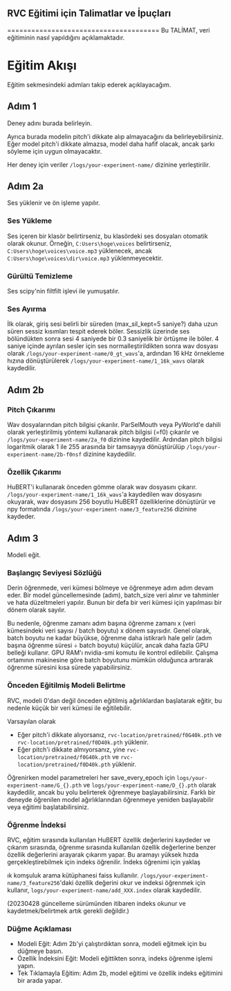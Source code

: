 ## RVC Eğitimi için Talimatlar ve İpuçları
======================================
Bu TALİMAT, veri eğitiminin nasıl yapıldığını açıklamaktadır.

# Eğitim Akışı
Eğitim sekmesindeki adımları takip ederek açıklayacağım.

## Adım 1
Deney adını burada belirleyin.

Ayrıca burada modelin pitch'i dikkate alıp almayacağını da belirleyebilirsiniz.
Eğer model pitch'i dikkate almazsa, model daha hafif olacak, ancak şarkı söyleme için uygun olmayacaktır.

Her deney için veriler `/logs/your-experiment-name/` dizinine yerleştirilir.

## Adım 2a
Ses yüklenir ve ön işleme yapılır.

### Ses Yükleme
Ses içeren bir klasör belirtirseniz, bu klasördeki ses dosyaları otomatik olarak okunur.
Örneğin, `C:Users\hoge\voices` belirtirseniz, `C:Users\hoge\voices\voice.mp3` yüklenecek, ancak `C:Users\hoge\voices\dir\voice.mp3` yüklenmeyecektir.

### Gürültü Temizleme
Ses scipy'nin filtfilt işlevi ile yumuşatılır.

### Ses Ayırma
İlk olarak, giriş sesi belirli bir süreden (max_sil_kept=5 saniye?) daha uzun süren sessiz kısımları tespit ederek böler. Sessizlik üzerinde ses bölündükten sonra sesi 4 saniyede bir 0.3 saniyelik bir örtüşme ile böler. 4 saniye içinde ayrılan sesler için ses normalleştirildikten sonra wav dosyası olarak `/logs/your-experiment-name/0_gt_wavs`'a, ardından 16 kHz örnekleme hızına dönüştürülerek `/logs/your-experiment-name/1_16k_wavs` olarak kaydedilir.

## Adım 2b
### Pitch Çıkarımı
Wav dosyalarından pitch bilgisi çıkarılır. ParSelMouth veya PyWorld'e dahili olarak yerleştirilmiş yöntemi kullanarak pitch bilgisi (=f0) çıkarılır ve `/logs/your-experiment-name/2a_f0` dizinine kaydedilir. Ardından pitch bilgisi logaritmik olarak 1 ile 255 arasında bir tamsayıya dönüştürülüp `/logs/your-experiment-name/2b-f0nsf` dizinine kaydedilir.

### Özellik Çıkarımı
HuBERT'i kullanarak önceden gömme olarak wav dosyasını çıkarır. `/logs/your-experiment-name/1_16k_wavs`'a kaydedilen wav dosyasını okuyarak, wav dosyasını 256 boyutlu HuBERT özelliklerine dönüştürür ve npy formatında `/logs/your-experiment-name/3_feature256` dizinine kaydeder.

## Adım 3
Modeli eğit.
### Başlangıç Seviyesi Sözlüğü
Derin öğrenmede, veri kümesi bölmeye ve öğrenmeye adım adım devam eder. Bir model güncellemesinde (adım), batch_size veri alınır ve tahminler ve hata düzeltmeleri yapılır. Bunun bir defa bir veri kümesi için yapılması bir dönem olarak sayılır.

Bu nedenle, öğrenme zamanı adım başına öğrenme zamanı x (veri kümesindeki veri sayısı / batch boyutu) x dönem sayısıdır. Genel olarak, batch boyutu ne kadar büyükse, öğrenme daha istikrarlı hale gelir (adım başına öğrenme süresi ÷ batch boyutu) küçülür, ancak daha fazla GPU belleği kullanır. GPU RAM'ı nvidia-smi komutu ile kontrol edilebilir. Çalışma ortamının makinesine göre batch boyutunu mümkün olduğunca artırarak öğrenme süresini kısa sürede yapabilirsiniz.

### Önceden Eğitilmiş Modeli Belirtme
RVC, modeli 0'dan değil önceden eğitilmiş ağırlıklardan başlatarak eğitir, bu nedenle küçük bir veri kümesi ile eğitilebilir.

Varsayılan olarak

- Eğer pitch'i dikkate alıyorsanız, `rvc-location/pretrained/f0G40k.pth` ve `rvc-location/pretrained/f0D40k.pth` yüklenir.
- Eğer pitch'i dikkate almıyorsanız, yine `rvc-location/pretrained/f0G40k.pth` ve `rvc-location/pretrained/f0D40k.pth` yüklenir.

Öğrenirken model parametreleri her save_every_epoch için `logs/your-experiment-name/G_{}.pth` ve `logs/your-experiment-name/D_{}.pth` olarak kaydedilir, ancak bu yolu belirterek öğrenmeye başlayabilirsiniz. Farklı bir deneyde öğrenilen model ağırlıklarından öğrenmeye yeniden başlayabilir veya eğitimi başlatabilirsiniz.

### Öğrenme İndeksi
RVC, eğitim sırasında kullanılan HuBERT özellik değerlerini kaydeder ve çıkarım sırasında, öğrenme sırasında kullanılan özellik değerlerine benzer özellik değerlerini arayarak çıkarım yapar. Bu aramayı yüksek hızda gerçekleştirebilmek için indeks öğrenilir.
İndeks öğrenimi için yaklaş

ık komşuluk arama kütüphanesi faiss kullanılır. `/logs/your-experiment-name/3_feature256`'daki özellik değerini okur ve indeksi öğrenmek için kullanır, `logs/your-experiment-name/add_XXX.index` olarak kaydedilir.

(20230428 güncelleme sürümünden itibaren indeks okunur ve kaydetmek/belirtmek artık gerekli değildir.)

### Düğme Açıklaması
- Modeli Eğit: Adım 2b'yi çalıştırdıktan sonra, modeli eğitmek için bu düğmeye basın.
- Özellik İndeksini Eğit: Modeli eğittikten sonra, indeks öğrenme işlemi yapın.
- Tek Tıklamayla Eğitim: Adım 2b, model eğitimi ve özellik indeks eğitimini bir arada yapar.

